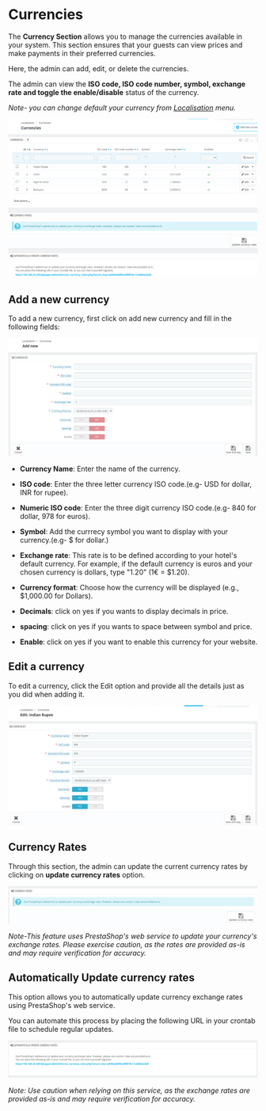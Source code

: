 # Currencies

The **Currency Section** allows you to manage the currencies available in your system. This section ensures that your guests can view prices and make payments in their preferred currencies.

Here, the admin can add, edit, or delete the currencies.

The admin can view the **ISO code, ISO code number, symbol, exchange rate and toggle the enable/disable** status of the currency.


*Note- you can change default your currency from  [Localisation](../localization/) menu.*

![currencies!](./Currencies.png)


## Add a new  currency

To add a new currency, first click on add new currency and fill in the following fields:

![add new!](./Currencies-Add-new.png)


- **Currency Name**: Enter the name of the currency.

- **ISO code**: Enter the three letter currency ISO code.(e.g- USD for dollar, INR for rupee).

- **Numeric ISO code**: Enter the three digit currency ISO code.(e.g- 840 for dollar, 978 for euros).

- **Symbol**: Add the currrecy symbol you want to display with your currency.(e.g- $ for dollar.)

- **Exchange rate**: This rate is to be defined according to your hotel's default currency. For example, if the default currency is euros and your chosen currency is dollars, type "1.20" (1€ = $1.20).

- **Currency format**: Choose how the currency will be displayed (e.g., $1,000.00 for Dollars).

- **Decimals**: click on yes if you wants to display decimals in price.
- **spacing**: click on yes if you wants to space between symbol and price.
- **Enable**: click on yes if you want to enable this currency for your website.


## Edit a currency

To edit a currency, click the Edit option and provide all the details just as you did when adding it.

![edit!](./Currencies-Edit.png)

## Currency Rates

Through this section, the admin can update the current currency rates by clicking on **update currency rates** option.

![currency rates!](./currency-rates.png)

*Note-This feature uses PrestaShop's web service to update your currency's exchange rates. Please exercise caution, as the rates are provided as-is and may require verification for accuracy.*

## Automatically Update currency rates

This option allows you to automatically update currency exchange rates using PrestaShop's web service.

You can automate this process by placing the following URL in your crontab file to schedule regular updates.

![auto update currency rates!](./auto-update.png)

*Note: Use caution when relying on this service, as the exchange rates are provided as-is and may require verification for accuracy.*

